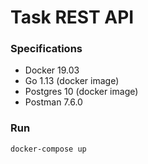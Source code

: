 # Task REST API

### Specifications
* Docker 19.03
* Go 1.13 (docker image)
* Postgres 10 (docker image)
* Postman 7.6.0 

### Run

``` docker-compose up ```
